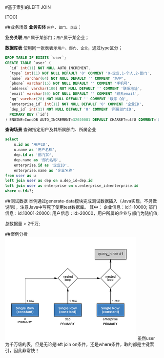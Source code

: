 #基于索引的LEFT JOIN

[TOC]

##业务场景
**业务实体**
`用户`、`部门`、`企业`；

**业务关联**
`用户`属于某部门；`用户`属于某企业；

**数据库表**
使用同一张表表示`用户`、`部门`、`企业`，通过type区分；
```sql
DROP TABLE IF EXISTS `user`;
CREATE TABLE `user` (
  `id` int(11) NOT NULL AUTO_INCREMENT,
  `type` int(11) NOT NULL DEFAULT '0' COMMENT '0-企业,1-个人,2-部门',
  `name` varchar(64) NOT NULL DEFAULT '' COMMENT '名字',
  `phone` varchar(15) NOT NULL DEFAULT '' COMMENT '手机号',
  `address` varchar(100) NOT NULL DEFAULT '' COMMENT '联系地址',
  `email` varchar(50) NOT NULL DEFAULT '' COMMENT '联系email',
  `qq` varchar(20) NOT NULL DEFAULT '' COMMENT '联系 QQ',
  `enterprise_id` int(11) NOT NULL DEFAULT '0' COMMENT '企业ID',
  `dep_id` int(11) NOT NULL DEFAULT '0' COMMENT '所属部门ID',
  PRIMARY KEY (`id`)
) ENGINE=InnoDB AUTO_INCREMENT=32020001 DEFAULT CHARSET=utf8 COMMENT='用户';
```

**查询场景**
查询指定用户及其所属部门、所属企业
```sql
select
	u.id as '用户ID',
    u.name as '用户名称',
    dep.id as '部门ID',
    dep.name as '部门名称',
    enterprise.id as '企业ID',
    enterprise.name as '企业名称'
from user as u
left join user as dep on u.dep_id=dep.id
left join user as enterprise on u.enterprise_id=enterprise.id
where u.id=?;
```


##测试数据
本例通过generate-data模块完成测试数据插入（Java实现，不另做说明），注意Java中写死了使用test数据库。
其中：
企业信息：id:1-10000;
部门信息：id:10001-20000;
用户信息：id>20000，用户所属的企业与部门为随机值;

总数据量 > 2千万;


##案例分析
![Explain结果](explain.png)
虽然user为千万级的表，但是无论是left join on条件，还是where条件，取的都是主键索引，因此非常快！





